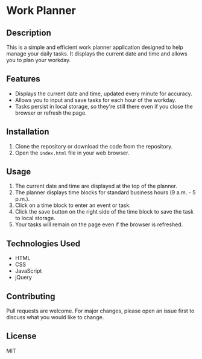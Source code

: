 # Work Planner

## Description

This is a simple and efficient work planner application designed to help manage your daily tasks. It displays the current date and time and allows you to plan your workday.

## Features

- Displays the current date and time, updated every minute for accuracy.
- Allows you to input and save tasks for each hour of the workday.
- Tasks persist in local storage, so they're still there even if you close the browser or refresh the page.

## Installation

1. Clone the repository or download the code from the repository.
2. Open the `index.html` file in your web browser.

## Usage

1. The current date and time are displayed at the top of the planner.
2. The planner displays time blocks for standard business hours (9 a.m. - 5 p.m.).
3. Click on a time block to enter an event or task.
4. Click the save button on the right side of the time block to save the task to local storage.
5. Your tasks will remain on the page even if the browser is refreshed.

## Technologies Used

- HTML
- CSS
- JavaScript
- jQuery

## Contributing

Pull requests are welcome. For major changes, please open an issue first to discuss what you would like to change.

## License

MIT
